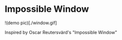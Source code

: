 # Impossible Window
!(demo pic)[./window.gif]

Inspired by Oscar Reutersvärd's "Impossible Window"

